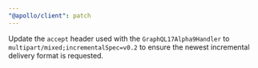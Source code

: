 ```yaml
---
"@apollo/client": patch
---
```


Update the `accept` header used with the `GraphQL17Alpha9Handler` to `multipart/mixed;incrementalSpec=v0.2` to ensure the newest incremental delivery format is requested.
